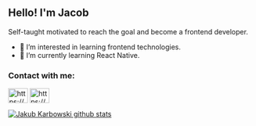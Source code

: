 ## Hello! I'm Jacob 
Self-taught motivated to reach the goal and become a frontend developer.

- 👀 I’m interested in learning frontend technologies.
- 🌱 I’m currently learning React Native.
### Contact with me:
<p align="left">
<a href="https://linkedin.com/in/https://www.linkedin.com/in/jakub-karbowski-48a254217/" target="blank"><img align="center" src="https://raw.githubusercontent.com/rahuldkjain/github-profile-readme-generator/master/src/images/icons/Social/linked-in-alt.svg" alt="https://www.linkedin.com/in/jakub-karbowski-48a254217/" height="30" width="40" /></a>
<a href="https://instagram.com/https://www.instagram.com/kuba_karbowski_/" target="blank"><img align="center" src="https://raw.githubusercontent.com/rahuldkjain/github-profile-readme-generator/master/src/images/icons/Social/instagram.svg" alt="https://www.instagram.com/kuba_karbowski_/" height="30" width="40" /></a>
</p>

[![Jakub Karbowski github stats](https://github-readme-stats.vercel.app/api?username=karbowskijakub)](https://github.com/karbowskijakub)


<!---
karbowskijakub/karbowskijakub is a ✨ special ✨ repository because its `README.md` (this file) appears on your GitHub profile.
You can click the Preview link to take a look at your changes.
--->
